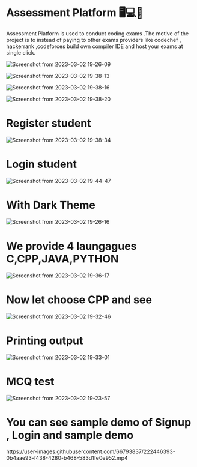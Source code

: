 # Assessment Platform 🖥️💻️📄️
Assessment Platform is used to conduct coding exams .The motive of the project is to instead of paying to other exams providers like codechef , hackerrank ,codeforces build own compiler IDE and host your exams at single click.

![Screenshot from 2023-03-02 19-26-09](https://user-images.githubusercontent.com/66793837/222448822-27c6d0bb-385e-4479-b86d-2b3098b020a4.png)

![Screenshot from 2023-03-02 19-38-13](https://user-images.githubusercontent.com/66793837/222451928-69ae6506-0540-43d2-80ba-b5c8b3d0ff44.png)

![Screenshot from 2023-03-02 19-38-16](https://user-images.githubusercontent.com/66793837/222452143-3cc79ea3-2d4a-4fdf-b892-2ade592153be.png)

![Screenshot from 2023-03-02 19-38-20](https://user-images.githubusercontent.com/66793837/222452296-b62dfab2-16b1-41b3-89be-e380dbbe947b.png)

# Register student
![Screenshot from 2023-03-02 19-38-34](https://user-images.githubusercontent.com/66793837/222452446-2904a256-cf41-4c3e-b8d3-5ab076e92c81.png)

# Login student
![Screenshot from 2023-03-02 19-44-47](https://user-images.githubusercontent.com/66793837/222455410-b9777812-5d57-47d4-89f7-44add5f976df.png)

# With Dark Theme
![Screenshot from 2023-03-02 19-26-16](https://user-images.githubusercontent.com/66793837/222448951-02bba781-bef6-4d6f-a66e-e0a57832a455.png)

# We provide 4 laungagues C,CPP,JAVA,PYTHON
![Screenshot from 2023-03-02 19-36-17](https://user-images.githubusercontent.com/66793837/222451098-d58b65ef-9fbe-4c5c-8288-e933a119ed50.png)

# Now let choose CPP and see
![Screenshot from 2023-03-02 19-32-46](https://user-images.githubusercontent.com/66793837/222450381-560d9eb5-d132-4ca9-9a9b-9d5f914ea22a.png)

# Printing output
![Screenshot from 2023-03-02 19-33-01](https://user-images.githubusercontent.com/66793837/222450707-7a7eb299-1460-4ffc-b5ca-08ca6f2e475e.png)



# MCQ test
![Screenshot from 2023-03-02 19-23-57](https://user-images.githubusercontent.com/66793837/222448225-80b9c02f-1f51-4358-84e3-308faba7105b.png)

<h1>You can see sample demo of Signup , Login and sample demo </h1>
https://user-images.githubusercontent.com/66793837/222446393-0b4aae93-f438-4280-b468-583d1fe0e952.mp4
